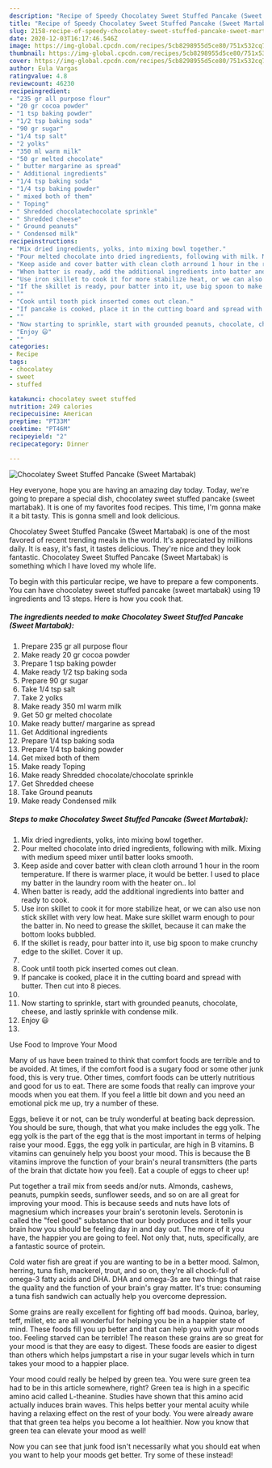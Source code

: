 ```yaml
---
description: "Recipe of Speedy Chocolatey Sweet Stuffed Pancake (Sweet Martabak)"
title: "Recipe of Speedy Chocolatey Sweet Stuffed Pancake (Sweet Martabak)"
slug: 2158-recipe-of-speedy-chocolatey-sweet-stuffed-pancake-sweet-martabak
date: 2020-12-03T16:17:46.546Z
image: https://img-global.cpcdn.com/recipes/5cb8298955d5ce80/751x532cq70/chocolatey-sweet-stuffed-pancake-sweet-martabak-recipe-main-photo.jpg
thumbnail: https://img-global.cpcdn.com/recipes/5cb8298955d5ce80/751x532cq70/chocolatey-sweet-stuffed-pancake-sweet-martabak-recipe-main-photo.jpg
cover: https://img-global.cpcdn.com/recipes/5cb8298955d5ce80/751x532cq70/chocolatey-sweet-stuffed-pancake-sweet-martabak-recipe-main-photo.jpg
author: Eula Vargas
ratingvalue: 4.8
reviewcount: 46230
recipeingredient:
- "235 gr all purpose flour"
- "20 gr cocoa powder"
- "1 tsp baking powder"
- "1/2 tsp baking soda"
- "90 gr sugar"
- "1/4 tsp salt"
- "2 yolks"
- "350 ml warm milk"
- "50 gr melted chocolate"
- " butter margarine as spread"
- " Additional ingredients"
- "1/4 tsp baking soda"
- "1/4 tsp baking powder"
- " mixed both of them"
- " Toping"
- " Shredded chocolatechocolate sprinkle"
- " Shredded cheese"
- " Ground peanuts"
- " Condensed milk"
recipeinstructions:
- "Mix dried ingredients, yolks, into mixing bowl together."
- "Pour melted chocolate into dried ingredients, following with milk. Mixing with medium speed mixer until batter looks smooth."
- "Keep aside and cover batter with clean cloth arround 1 hour in the room temperature. If there is warmer place, it would be better. I used to place my batter in the laundry room with the heater on.. lol"
- "When batter is ready, add the additional ingredients into batter and ready to cook."
- "Use iron skillet to cook it for more stabilize heat, or we can also use non stick skillet with very low heat. Make sure skillet warm enough to pour the batter in. No need to grease the skillet, because it can make the bottom looks bubbled."
- "If the skillet is ready, pour batter into it, use big spoon to make crunchy edge to the skillet. Cover it up."
- ""
- "Cook until tooth pick inserted comes out clean."
- "If pancake is cooked, place it in the cutting board and spread with butter. Then cut into 8 pieces."
- ""
- "Now starting to sprinkle, start with grounded peanuts, chocolate, cheese, and lastly sprinkle with condense milk."
- "Enjoy 😃"
- ""
categories:
- Recipe
tags:
- chocolatey
- sweet
- stuffed

katakunci: chocolatey sweet stuffed 
nutrition: 249 calories
recipecuisine: American
preptime: "PT33M"
cooktime: "PT46M"
recipeyield: "2"
recipecategory: Dinner

---
```



![Chocolatey Sweet Stuffed Pancake (Sweet Martabak)](https://img-global.cpcdn.com/recipes/5cb8298955d5ce80/751x532cq70/chocolatey-sweet-stuffed-pancake-sweet-martabak-recipe-main-photo.jpg)

Hey everyone, hope you are having an amazing day today. Today, we're going to prepare a special dish, chocolatey sweet stuffed pancake (sweet martabak). It is one of my favorites food recipes. This time, I'm gonna make it a bit tasty. This is gonna smell and look delicious.



Chocolatey Sweet Stuffed Pancake (Sweet Martabak) is one of the most favored of recent trending meals in the world. It's appreciated by millions daily. It is easy, it's fast, it tastes delicious. They're nice and they look fantastic. Chocolatey Sweet Stuffed Pancake (Sweet Martabak) is something which I have loved my whole life.


To begin with this particular recipe, we have to prepare a few components. You can have chocolatey sweet stuffed pancake (sweet martabak) using 19 ingredients and 13 steps. Here is how you cook that.

<!--inarticleads1-->

##### The ingredients needed to make Chocolatey Sweet Stuffed Pancake (Sweet Martabak):

1. Prepare 235 gr all purpose flour
1. Make ready 20 gr cocoa powder
1. Prepare 1 tsp baking powder
1. Make ready 1/2 tsp baking soda
1. Prepare 90 gr sugar
1. Take 1/4 tsp salt
1. Take 2 yolks
1. Make ready 350 ml warm milk
1. Get 50 gr melted chocolate
1. Make ready  butter/ margarine as spread
1. Get  Additional ingredients
1. Prepare 1/4 tsp baking soda
1. Prepare 1/4 tsp baking powder
1. Get  mixed both of them
1. Make ready  Toping
1. Make ready  Shredded chocolate/chocolate sprinkle
1. Get  Shredded cheese
1. Take  Ground peanuts
1. Make ready  Condensed milk




<!--inarticleads2-->

##### Steps to make Chocolatey Sweet Stuffed Pancake (Sweet Martabak):

1. Mix dried ingredients, yolks, into mixing bowl together.
1. Pour melted chocolate into dried ingredients, following with milk. Mixing with medium speed mixer until batter looks smooth.
1. Keep aside and cover batter with clean cloth arround 1 hour in the room temperature. If there is warmer place, it would be better. I used to place my batter in the laundry room with the heater on.. lol
1. When batter is ready, add the additional ingredients into batter and ready to cook.
1. Use iron skillet to cook it for more stabilize heat, or we can also use non stick skillet with very low heat. Make sure skillet warm enough to pour the batter in. No need to grease the skillet, because it can make the bottom looks bubbled.
1. If the skillet is ready, pour batter into it, use big spoon to make crunchy edge to the skillet. Cover it up.
1. 
1. Cook until tooth pick inserted comes out clean.
1. If pancake is cooked, place it in the cutting board and spread with butter. Then cut into 8 pieces.
1. 
1. Now starting to sprinkle, start with grounded peanuts, chocolate, cheese, and lastly sprinkle with condense milk.
1. Enjoy 😃
1. 




Use Food to Improve Your Mood


Many of us have been trained to think that comfort foods are terrible and to be avoided. At times, if the comfort food is a sugary food or some other junk food, this is very true. Other times, comfort foods can be utterly nutritious and good for us to eat. There are some foods that really can improve your moods when you eat them. If you feel a little bit down and you need an emotional pick me up, try a number of these.

Eggs, believe it or not, can be truly wonderful at beating back depression. You should be sure, though, that what you make includes the egg yolk. The egg yolk is the part of the egg that is the most important in terms of helping raise your mood. Eggs, the egg yolk in particular, are high in B vitamins. B vitamins can genuinely help you boost your mood. This is because the B vitamins improve the function of your brain's neural transmitters (the parts of the brain that dictate how you feel). Eat a couple of eggs to cheer up!

Put together a trail mix from seeds and/or nuts. Almonds, cashews, peanuts, pumpkin seeds, sunflower seeds, and so on are all great for improving your mood. This is because seeds and nuts have lots of magnesium which increases your brain's serotonin levels. Serotonin is called the "feel good" substance that our body produces and it tells your brain how you should be feeling day in and day out. The more of it you have, the happier you are going to feel. Not only that, nuts, specifically, are a fantastic source of protein.

Cold water fish are great if you are wanting to be in a better mood. Salmon, herring, tuna fish, mackerel, trout, and so on, they're all chock-full of omega-3 fatty acids and DHA. DHA and omega-3s are two things that raise the quality and the function of your brain's gray matter. It's true: consuming a tuna fish sandwich can actually help you overcome depression. 

Some grains are really excellent for fighting off bad moods. Quinoa, barley, teff, millet, etc are all wonderful for helping you be in a happier state of mind. These foods fill you up better and that can help you with your moods too. Feeling starved can be terrible! The reason these grains are so great for your mood is that they are easy to digest. These foods are easier to digest than others which helps jumpstart a rise in your sugar levels which in turn takes your mood to a happier place.

Your mood could really be helped by green tea. You were sure green tea had to be in this article somewhere, right? Green tea is high in a specific amino acid called L-theanine. Studies have shown that this amino acid actually induces brain waves. This helps better your mental acuity while having a relaxing effect on the rest of your body. You were already aware that that green tea helps you become a lot healthier. Now you know that green tea can elevate your mood as well!

Now you can see that junk food isn't necessarily what you should eat when you want to help your moods get better. Try some of these instead!


